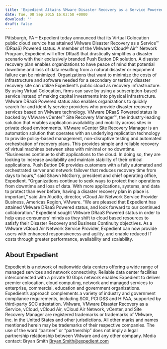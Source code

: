 ```yaml
---
title: 'Expedient Attains VMware Disaster Recovery as a Service Powered Status'
date: Tue, 08 Sep 2015 16:02:58 +0000
download: ''
draft: false
---
```


Pittsburgh, PA – Expedient today announced that its Virtual Colocation public cloud service has attained VMware Disaster Recovery as a Service™ (DRaaS) Powered status. A member of the VMware vCloud® Air™ Network Program, Expedient will offer DRaaS that drastically simplifies a disaster scenario with their exclusively branded Push Button DR solution. A disaster recovery plan enables organizations to have peace of mind that potential downtime and loss of data resulting from a natural disaster or equipment failure can be minimized. Organizations that want to minimize the costs of infrastructure and software needed for a secondary or tertiary disaster recovery site can utilize Expedient’s public cloud as recovery infrastructure. By using Virtual Colocation, firms can save by using a subscription-based service instead of making capital investments into physical infrastructure. VMware DRaaS Powered status also enables organizations to quickly search for and identify service providers who provide disaster recovery services based on VMware technology. VMware DRaaS Powered status is backed by VMware vCenter™ Site Recovery Manager™, the industry-leading solution that enables application availability and mobility across sites in private cloud environments. VMware vCenter Site Recovery Manager is an automation solution that operates with an underlying replication technology to provide policy-based management, non-disruptive testing and automated orchestration of recovery plans. This provides simple and reliable recovery of virtual machines between sites with minimal or no downtime. “Businesses continue to shift applications to the cloud. In doing so, they are looking to increase availability and maintain stability of their critical applications. Push Button DR provides customers with a fully automated and orchestrated server and network failover that reduces recovery time from days to hours,” said Shawn McGorry, president and chief operating office, Expedient. “Organizations continue to seek ways to protect their operations from downtime and loss of data. With more applications, systems, and data to protect than ever before, having a disaster recovery plan in place is important,” said Jim Aluotto, director, vCloud Air Network Service Provider Business, Americas Region, VMware. “We are pleased that Expedient has attained VMware DRaaS Powered status, and look forward to our continued collaboration.” Expedient sought VMware DRaaS Powered status in order to help ease consumers’ minds as they shift to cloud based resources to satisfy their Disaster Recovery and Business Continuity objectives. As a VMware vCloud Air Network Service Provider, Expedient can now provide users with enhanced responsiveness and agility, and enable reduced IT costs through greater performance, availability and scalability.

**About Expedient**
-------------------

Expedient is a network of nationwide data centers offering a wide range of managed services and network connectivity. Reliable data center facilities interconnected with a private 10 Gbps network enables Expedient to deliver premier colocation, cloud computing, network and managed services to enterprise, commercial, education and government organizations. Expedient’s approach complements a variety of industry and government compliance requirements, including SOX, PCI DSS and HIPAA, supported by third-party SOC attestation. VMware, VMware Disaster Recovery as a Service, vCloud, vCloud Air, vCloud Air Network, vCenter, and Site Recovery Manager are registered trademarks or trademarks of VMware, Inc. in the United States and other jurisdictions. All other marks and names mentioned herein may be trademarks of their respective companies. The use of the word “partner” or “partnership” does not imply a legal partnership relationship between VMware and any other company. Media contact: Bryan Smith [Bryan.Smith@expedient.com](mailto:bryan.smith@expedient.com)